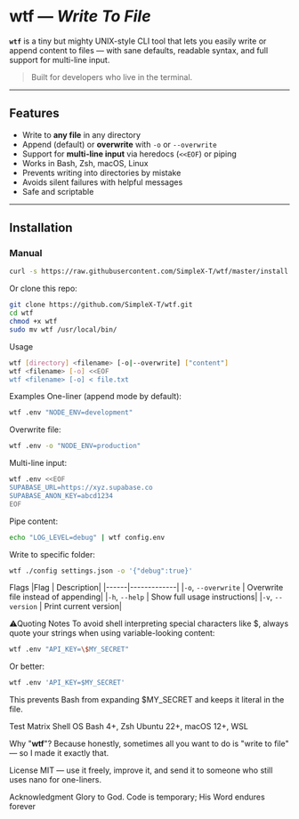 # wtf — _Write To File_

**`wtf`** is a tiny but mighty UNIX-style CLI tool that lets you easily write or append content to files — with sane defaults, readable syntax, and full support for multi-line input.

> Built for developers who live in the terminal.

---

## Features

- Write to **any file** in any directory
- Append (default) or **overwrite** with `-o` or `--overwrite`
- Support for **multi-line input** via heredocs (`<<EOF`) or piping
- Works in Bash, Zsh, macOS, Linux
- Prevents writing into directories by mistake
- Avoids silent failures with helpful messages
- Safe and scriptable

---

## Installation

### Manual

```bash
curl -s https://raw.githubusercontent.com/SimpleX-T/wtf/master/install.sh | bash
```

Or clone this repo:

```bash
git clone https://github.com/SimpleX-T/wtf.git
cd wtf
chmod +x wtf
sudo mv wtf /usr/local/bin/
```

Usage

```bash
wtf [directory] <filename> [-o|--overwrite] ["content"]
wtf <filename> [-o] <<EOF
wtf <filename> [-o] < file.txt
```

Examples
One-liner (append mode by default):

```bash
wtf .env "NODE_ENV=development"
```

Overwrite file:

```bash
wtf .env -o "NODE_ENV=production"
```

Multi-line input:

```bash
wtf .env <<EOF
SUPABASE_URL=https://xyz.supabase.co
SUPABASE_ANON_KEY=abcd1234
EOF
```

Pipe content:

```bash
echo "LOG_LEVEL=debug" | wtf config.env
```

Write to specific folder:

```bash
wtf ./config settings.json -o '{"debug":true}'
```

Flags
|Flag | Description|
|------|-------------|
|`-o`, `--overwrite` | Overwrite file instead of appending|
|`-h`, `--help` | Show full usage instructions|
|`-v`, `--version` | Print current version|

⚠Quoting Notes
To avoid shell interpreting special characters like $, always quote your strings when using variable-looking content:

```bash
wtf .env "API_KEY=\$MY_SECRET"
```

Or better:

```bash
wtf .env 'API_KEY=$MY_SECRET'
```

This prevents Bash from expanding $MY_SECRET and keeps it literal in the file.

Test Matrix
Shell OS
Bash 4+, Zsh Ubuntu 22+, macOS 12+, WSL

Why "**wtf**"?
Because honestly, sometimes all you want to do is "write to file" — so I made it exactly that.

License
MIT — use it freely, improve it, and send it to someone who still uses nano for one-liners.

Acknowledgment
Glory to God. Code is temporary; His Word endures forever

